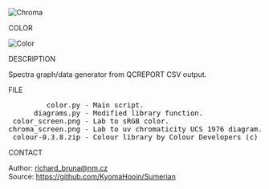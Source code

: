 ![Chroma](https://github.com/KyomaHooin/Sumerian/raw/master/color/chroma_screen.png "screenshot")

COLOR

![Color](https://github.com/KyomaHooin/Sumerian/raw/master/color/color_screen.png "screenshot")

DESCRIPTION

Spectra graph/data generator from QCREPORT CSV output.  

FILE

<pre>
         color.py - Main script.
      diagrams.py - Modified library function.
 color_screen.png - Lab to sRGB color.
chroma_screen.png - Lab to uv chromaticity UCS 1976 diagram. 
 colour-0.3.8.zip - Colour library by Colour Developers (c) 2013-2016
</pre>

CONTACT

Author: richard_bruna@nm.cz<br>
Source: https://github.com/KyomaHooin/Sumerian

